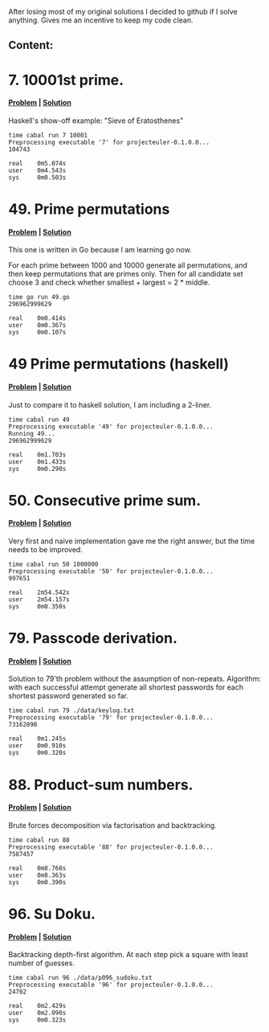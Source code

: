 After losing most of my original solutions I decided to github if I solve
anything. Gives me an incentive to keep my code clean.

## Content:

# 7. 10001st prime.

#### [Problem][p7] | [Solution][s7]

Haskell's show-off example: "Sieve of Eratosthenes"

```shell
time cabal run 7 10001
Preprocessing executable '7' for projecteuler-0.1.0.0...
104743

real    0m5.074s
user    0m4.543s
sys     0m0.503s
```

# 49. Prime permutations

#### [Problem][p49] | [Solution][s49]

This one is written in Go because I am learning go now.

For each prime between 1000 and 10000 generate all permutations, and then
keep permutations that are primes only. Then for all candidate set choose 3 and
check whether smallest + largest = 2 * middle.

```shell
time go run 49.go
296962999629

real    0m0.414s
user    0m0.367s
sys     0m0.107s
```

# 49 Prime permutations (haskell)

#### [Problem][p49] | [Solution][s49s]

Just to compare it to haskell solution, I am including a 2-liner.

```shell
time cabal run 49
Preprocessing executable '49' for projecteuler-0.1.0.0...
Running 49...
296962999629

real    0m1.703s
user    0m1.433s
sys     0m0.290s
```

# 50. Consecutive prime sum.

#### [Problem][p50] | [Solution][s50]

Very first and naive implementation gave me the right answer, but the time
needs to be improved.

```shell
time cabal run 50 1000000
Preprocessing executable '50' for projecteuler-0.1.0.0...
997651

real    2m54.542s
user    2m54.157s
sys     0m0.350s
```

# 79. Passcode derivation.

#### [Problem][p79] | [Solution][s79]

Solution to 79'th problem without the assumption of non-repeats.
Algorithm: with each successful attempt generate all shortest passwords for
each shortest password generated so far.

```shell
time cabal run 79 ./data/keylog.txt
Preprocessing executable '79' for projecteuler-0.1.0.0...
73162890

real    0m1.245s
user    0m0.910s
sys     0m0.320s
```

# 88. Product-sum numbers.

#### [Problem][p88] | [Solution][s88]

Brute forces decomposition via factorisation and backtracking.

```shell
time cabal run 88
Preprocessing executable '88' for projecteuler-0.1.0.0...
7587457

real    0m8.768s
user    0m8.363s
sys     0m0.390s
```

# 96. Su Doku.

#### [Problem][p96] | [Solution][s96]

Backtracking depth-first algorithm. At each step pick a square with least
number of guesses.

```shell
time cabal run 96 ./data/p096_sudoku.txt
Preprocessing executable '96' for projecteuler-0.1.0.0...
24702

real    0m2.429s
user    0m2.090s
sys     0m0.323s
```

[p7]: https://projecteuler.net/problem=7
[s7]: https://github.com/afiodorov/projectEuler/blob/master/7.hs
[p49]: https://projecteuler.net/problem=49
[s49]: https://github.com/afiodorov/projectEuler/blob/master/49.go
[s49s]: https://github.com/afiodorov/projectEuler/blob/master/49.hs
[p50]: https://projecteuler.net/problem=50
[s50]: https://github.com/afiodorov/projectEuler/blob/master/50.hs
[p79]: https://projecteuler.net/problem=79
[s79]: https://github.com/afiodorov/projectEuler/blob/master/79.hs
[p88]: https://projecteuler.net/problem=88
[s88]: https://github.com/afiodorov/projectEuler/blob/master/88.hs
[p96]: https://projecteuler.net/problem=96
[s96]: https://github.com/afiodorov/projectEuler/blob/master/96.hs

